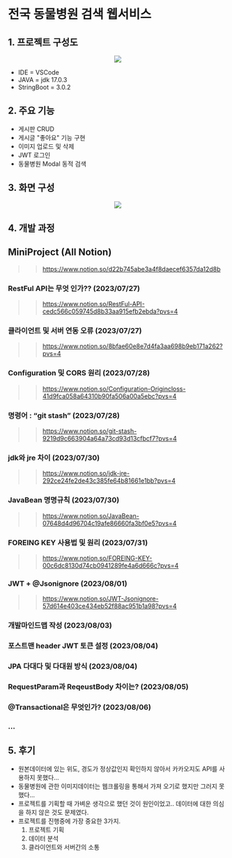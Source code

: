 # 전국 동물병원 검색 웹서비스

## 1. 프로젝트 구성도
<p align="center">
  <img src="https://github.com/honeydanji/MiniProject/assets/129818881/1cc552c7-7984-4b02-b1aa-48ee94171c39">
</p>

- IDE = VSCode
- JAVA = jdk 17.0.3
- StringBoot = 3.0.2

## 2. 주요 기능
- 게시판 CRUD
- 게시글 "좋아요" 기능 구현
- 이미지 업로드 및 삭제
- JWT 로그인
- 동물병원 Modal 동적 검색 

## 3. 화면 구성
<p align="center">
  <img src="https://github.com/honeydanji/MiniProject/assets/129818881/29eb992b-a11b-4500-b1b9-9091a334b1b2">
</p>

## 4. 개발 과정
## MiniProject (All Notion)
>> https://www.notion.so/d22b745abe3a4f8daecef6357da12d8b

### RestFul API는 무엇 인가?? (2023/07/27)
>> https://www.notion.so/RestFul-API-cedc566c059745d8b33aa915efb2ebda?pvs=4

### 클라이언트 및 서버 연동 오류 (2023/07/27)
>> https://www.notion.so/8bfae60e8e7d4fa3aa698b9eb171a262?pvs=4

### Configuration 및 CORS 원리 (2023/07/28)
>> https://www.notion.so/Configuration-Origincloss-41d9fca058a64310b90fa506a00a5ebc?pvs=4

### 명령어 : “git stash”  (2023/07/28)
>> https://www.notion.so/git-stash-9219d9c663904a64a73cd93d13cfbcf7?pvs=4

### jdk와 jre 차이 (2023/07/30)
>> https://www.notion.so/jdk-jre-292ce24fe2de43c385fe64b81661e1bb?pvs=4

### JavaBean 명명규칙 (2023/07/30)
>> https://www.notion.so/JavaBean-07648d4d96704c19afe86660fa3bf0e5?pvs=4

### FOREING KEY 사용법 및 원리 (2023/07/31)
>> https://www.notion.so/FOREING-KEY-00c6dc8130d74cb0941289fe4a6d666c?pvs=4

### JWT + @Jsonignore (2023/08/01)
>> https://www.notion.so/JWT-Jsonignore-57d614e403ce434eb52f88ac951b1a98?pvs=4

### 개발마인드맵 작성 (2023/08/03)

### 포스트맨 header JWT 토큰 설정 (2023/08/04)

### JPA 다대다 및 다대원 방식 (2023/08/04)

### RequestParam과 ReqeustBody 차이는? (2023/08/05)

### @Transactional은 무엇인가? (2023/08/06)

### ...

## 5. 후기
- 원본데이터에 있는 위도, 경도가 정상값인지 확인하지 않아서 카카오지도 API를 사용하지 못했다...
- 동물병원에 관한 이미지데이터는 웹크롤링을 통해서 가져 오기로 했지만 그러지 못했다...
- 프로젝트를 기획할 때 가벼운 생각으로 했던 것이 원인이었고.. 데이터에 대한 의심을 하지 않은 것도 문제였다.
- 프로젝트를 진행중에 가장 중요한 3가지.
  1. 프로젝트 기획
  2. 데이터 분석
  3. 클라이언트와 서버간의 소통
